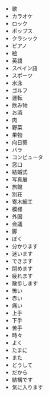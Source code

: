 * 歌
* カラオケ
* ロック
* ポップス
* クラシック
* ピアノ
* 絵
* 英語
* スペイン語
* スポーツ
* 水泳
* ゴルフ
* 運転
* 飲み物
* お酒
* 肉
* 野菜
* 果物
* 向日葵
* バラ
* コンピュータ
* 窓口
* 結婚式
* 写真展
* 旅館
* 別荘
* 寄木細工
* 模様
* 外国
* 会議
* 脚
* ぼく
* 分かります
* 迷います
* できます
* 閉めます
* 疲れます
* 散歩します
* 怖い
* 赤い
* 痛い
* 上手
* 下手
* 苦手
* 時々
* よく
* たまに
* また
* どうして
* だから
* 結構です
* 気に入ります
